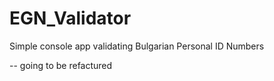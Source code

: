 # EGN_Validator
Simple console app validating Bulgarian Personal ID Numbers

-- going to be refactured
